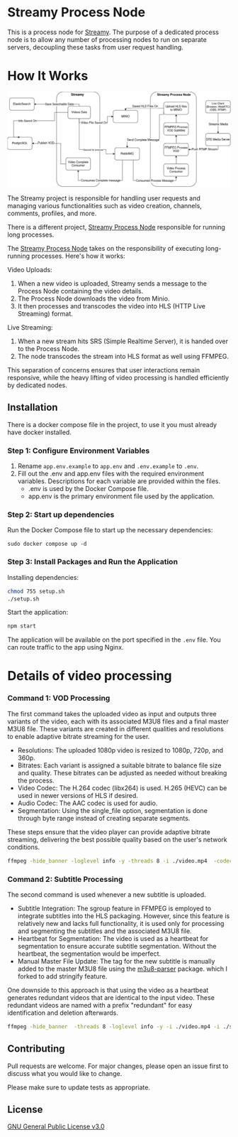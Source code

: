 # Streamy Process Node

This is a process node for [Streamy](https://github.com/miadabdi/streamy). The purpose of a dedicated process node is to allow any number of processing nodes to run on separate servers, decoupling these tasks from user request handling.

# How It Works

![streamy architecture](Streamy.drawio.png)

The Streamy project is responsible for handling user requests and managing various functionalities such as video creation, channels, comments, profiles, and more.

There is a different project, [Streamy Process Node](https://github.com/miadabdi/streamy_process_node) responsible for running long processes.

The [Streamy Process Node](https://github.com/miadabdi/streamy_process_node) takes on the responsibility of executing long-running processes. Here's how it works:

Video Uploads:

1. When a new video is uploaded, Streamy sends a message to the Process Node containing the video details.
2. The Process Node downloads the video from Minio.
3. It then processes and transcodes the video into HLS (HTTP Live Streaming) format.

Live Streaming:

1. When a new stream hits SRS (Simple Realtime Server), it is handed over to the Process Node.
2. The node transcodes the stream into HLS format as well using FFMPEG.

This separation of concerns ensures that user interactions remain responsive, while the heavy lifting of video processing is handled efficiently by dedicated nodes.

## Installation

There is a docker compose file in the project, to use it you must already have docker installed.

### Step 1: Configure Environment Variables

1. Rename `app.env.example` to `app.env` and `.env.example` to `.env`.
2. Fill out the .env and app.env files with the required environment variables. Descriptions for each variable are provided within the files.
   - .env is used by the Docker Compose file.
   - app.env is the primary environment file used by the application.

### Step 2: Start up dependencies

Run the Docker Compose file to start up the necessary dependencies:

```
sudo docker compose up -d
```

### Step 3: Install Packages and Run the Application

Installing dependencies:

```bash
chmod 755 setup.sh
./setup.sh
```

Start the application:

```bash
npm start
```

The application will be available on the port specified in the `.env` file. You can route traffic to the app using Nginx.

# Details of video processing

### Command 1: VOD Processing

The first command takes the uploaded video as input and outputs three variants of the video, each with its associated M3U8 files and a final master M3U8 file. These variants are created in different qualities and resolutions to enable adaptive bitrate streaming for the user.

- Resolutions: The uploaded 1080p video is resized to 1080p, 720p, and 360p.
- Bitrates: Each variant is assigned a suitable bitrate to balance file size and quality. These bitrates can be adjusted as needed without breaking the process.
- Video Codec: The H.264 codec (libx264) is used. H.265 (HEVC) can be used in newer versions of HLS if desired.
- Audio Codec: The AAC codec is used for audio.
- Segmentation: Using the single_file option, segmentation is done through byte range instead of creating separate segments.

These steps ensure that the video player can provide adaptive bitrate streaming, delivering the best possible quality based on the user's network conditions.

```bash
ffmpeg -hide_banner -loglevel info -y -threads 8 -i ./video.mp4  -codec:v libx264 -crf:v 23 -profile:v high -pix_fmt:v yuv420p -rc-lookahead:v 40 -force_key_frames:v expr:'gte(t,n_forced*2.000)' -preset:v "veryfast" -b-pyramid:v "strict"   -filter_complex "[0:v]fps=fps=30,split=3[v1][v2][v3];[v1]scale=width=-2:height=1080[1080p];[v2]scale=width=-2:height=720[720p];[v3]scale=width=-2:height=360[360p]"  -map "[1080p]" -maxrate:v:0 2500000 -bufsize:v:0 5000000 -level:v:0 4.0  -map "[720p]" -maxrate:v:1 1700000 -bufsize:v:1 3200000 -level:v:1 3.1  -map "[360p]" -maxrate:v:2 800000 -bufsize:v:2 1600000 -level:v:2 3.1  -codec:a aac -ar 44100 -ac:a 2  -map 0:a:0 -b:a:0 192000  -map 0:a:0 -b:a:1 128000  -map 0:a:0 -b:a:2 96000  -f hls  -hls_flags +independent_segments+program_date_time+single_file  -hls_time 6  -hls_playlist_type vod  -hls_segment_type mpegts  -master_pl_name 'master.m3u8'  -var_stream_map 'v:0,a:0,name:1080p v:1,a:1,name:720p v:2,a:2,name:360p'  -hls_segment_filename 'segment_%v.ts' 'manifest_%v.m3u8'
```

### Command 2: Subtitle Processing

The second command is used whenever a new subtitle is uploaded.

- Subtitle Integration: The sgroup feature in FFMPEG is employed to integrate subtitles into the HLS packaging. However, since this feature is relatively new and lacks full functionality, it is used only for processing and segmenting the subtitles and the associated M3U8 file.
- Heartbeat for Segmentation: The video is used as a heartbeat for segmentation to ensure accurate subtitle segmentation. Without the heartbeat, the segmentation would be imperfect.
- Manual Master File Update: The tag for the new subtitle is manually added to the master M3U8 file using the [m3u8-parser](https://github.com/miadabdi/m3u8-parser) package. which I forked to add stringify feature.

One downside to this approach is that using the video as a heartbeat generates redundant videos that are identical to the input video. These redundant videos are named with a prefix "redundant" for easy identification and deletion afterwards.

```bash
ffmpeg -hide_banner  -threads 8 -loglevel info -y -i ./video.mp4 -i ./sub.srt -c:v copy -c:s webvtt  -map 0:v  -map 1:s -f hls -hls_time 6 -hls_playlist_type vod -hls_subtitle_path sub_vtt_%v.m3u8 -hls_segment_type mpegts -var_stream_map 'v:0,s:0,name:${langCode},sgroup:subtitle' -hls_segment_filename 'redundant_%v_%04d.ts' sub_vtt_%v.m3u8
```

## Contributing

Pull requests are welcome. For major changes, please open an issue first to discuss what you would like to change.

Please make sure to update tests as appropriate.

## License

[GNU General Public License v3.0](https://www.gnu.org/licenses/gpl-3.0.html)
